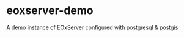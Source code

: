 eoxserver-demo
==============

A demo instance of EOxServer configured with postgresql &amp; postgis
